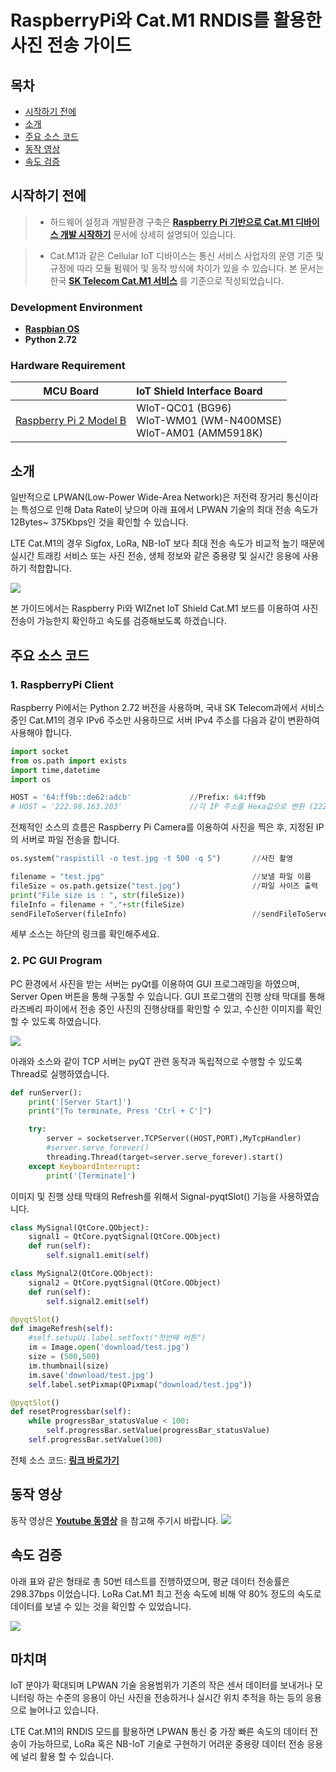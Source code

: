 # RaspberryPi와 Cat.M1 RNDIS를 활용한 사진 전송 가이드

## 목차

-   [시작하기 전에](#Prerequisites)
-   [소개](#Step-1-Overview)
-   [주요 소스 코드](#Step-2-SourceCode)
-   [동작 영상](#Step-3-Video)
-   [속도 검증](#Step-4-verification)

<a name="Prerequisites"></a>
## 시작하기 전에

> * 하드웨어 설정과 개발환경 구축은 **[Raspberry Pi 기반으로 Cat.M1 디바이스 개발 시작하기][raspberry-pi-getting-started]** 문서에 상세히 설명되어 있습니다.

> * Cat.M1과 같은 Cellular IoT 디바이스는 통신 서비스 사업자의 운영 기준 및 규정에 따라 모듈 펌웨어 및 동작 방식에 차이가 있을 수 있습니다. 본 문서는 한국 **[SK Telecom Cat.M1 서비스][skt-iot-portal]** 를 기준으로 작성되었습니다.


### Development Environment
* **[Raspbian OS][link-raspbian]**
* **Python 2.72**

### Hardware Requirement

| MCU Board | IoT Shield Interface Board |
|:--------:|:--------|
| [Raspberry Pi 2 Model B][link-raspberry-pi purchase] | WIoT-QC01 (BG96)<br>WIoT-WM01 (WM-N400MSE)<br>WIoT-AM01 (AMM5918K) |

<a name="Step-1-Overview"></a>
## 소개

일반적으로 LPWAN(Low-Power Wide-Area Network)은 저전력 장거리 통신이라는 특성으로 인해 Data Rate이 낮으며 아래 표에서 LPWAN 기술의 최대 전송 속도가 12Bytes~ 375Kbps인 것을 확인할 수 있습니다.

LTE Cat.M1의 경우 Sigfox, LoRa, NB-IoT 보다 최대 전송 속도가 비교적 높기 때문에 실시간 트래킹 서비스 또는 사진 전송, 생체 정보와 같은 중용량 및 실시간 응용에 사용하기 적합합니다.

![][1]

본 가이드에서는 Raspberry Pi와 WIZnet IoT Shield Cat.M1 보드를 이용하여 사진 전송이 가능한지 확인하고 속도를 검증해보도록 하겠습니다.


<a name="Step-2-SourceCode"></a>
## 주요 소스 코드

### 1. RaspberryPi Client

Raspberry Pi에서는 Python 2.72 버전을 사용하며, 국내 SK Telecom과에서 서비스 중인 Cat.M1의 경우 IPv6 주소만 사용하므로 서버 IPv4 주소를 다음과 같이 변환하여 사용해야 합니다.

```python
import socket
from os.path import exists
import time,datetime
import os

HOST = '64:ff9b::de62:adcb'             //Prefix: 64:ff9b
# HOST = '222.98.163.203'               //각 IP 주소를 Hexa값으로 변환 (222->de)
```

전체적인 소스의 흐름은 Raspberry Pi Camera를 이용하여 사진을 찍은 후, 지정된 IP의 서버로 파일 전송을 합니다.

```python
os.system("raspistill -o test.jpg -t 500 -q 5")       //사진 촬영

filename = "test.jpg"                                 //보낼 파일 이름
fileSize = os.path.getsize("test.jpg")                //파일 사이즈 출력
print("File size is : ", str(fileSize))
fileInfo = filename + ","+str(fileSize)
sendFileToServer(fileInfo)                            //sendFileToServer 메소드를 이용하여 파일 전송

```

세부 소스는 하단의 링크를 확인해주세요.


### 2. PC GUI Program
PC 환경에서 사진을 받는 서버는 pyQt를 이용하여 GUI 프로그래밍을 하였으며, Server Open 버튼을 통해 구동할 수 있습니다. GUI 프로그램의 진행 상태 막대를 통해 라즈베리 파이에서 전송 중인 사진의 진행상태를 확인할 수 있고, 수신한 이미지를 확인할 수 있도록 하였습니다.

![][2]

아래와 소스와 같이 TCP 서버는 pyQT 관련 동작과 독립적으로 수행할 수 있도록 Thread로 실행하였습니다.

```python
def runServer():
    print('[Server Start]')
    print("[To terminate, Press 'Ctrl + C']")

    try:
        server = socketserver.TCPServer((HOST,PORT),MyTcpHandler)
        #server.serve_forever()
        threading.Thread(target=server.serve_forever).start()
    except KeyboardInterrupt:
        print('[Terminate]')
```

이미지 및 진행 상태 막태의 Refresh를 위해서 Signal-pyqtSlot() 기능을 사용하였습니다.

```python
class MySignal(QtCore.QObject):
    signal1 = QtCore.pyqtSignal(QtCore.QObject)
    def run(self):
        self.signal1.emit(self)

class MySignal2(QtCore.QObject):
    signal2 = QtCore.pyqtSignal(QtCore.QObject)
    def run(self):
        self.signal2.emit(self)
```

```python
@pyqtSlot()
def imageRefresh(self):
    #self.setupUi.label.setText("첫번째 버튼")
    im = Image.open('download/test.jpg')
    size = (500,500)
    im.thumbnail(size)
    im.save('download/test.jpg')
    self.label.setPixmap(QPixmap("download/test.jpg"))

@pyqtSlot()
def resetProgressbar(self):
    while progressBar_statusValue < 100:
        self.progressBar.setValue(progressBar_statusValue)
    self.progressBar.setValue(100)
```

전체 소스 코드: **[링크 바로가기][link-github]**

<a name="Step-3-Video"></a>
## 동작 영상

동작 영상은 **[Youtube 동영상][link-youtube]** 을 참고해 주기시 바랍니다.
![][3]

<a name="Step-4-Verification"></a>
## 속도 검증

 아래 표와 같은 형태로 총 50번 테스트를 진행하였으며, 평균 데이터 전송률은 298.37bps 이었습니다. LoRa Cat.M1 최고 전송 속도에 비해 약 80% 정도의 속도로 데이터를 보낼 수 있는 것을 확인할 수 있었습니다.

![][4]

<a name="Step-5-Finally"></a>
## 마치며

 IoT 분야가 확대되며 LPWAN 기술 응용범위가 기존의 작은 센서 데이터를 보내거나 모니터링 하는 수준의 응용이 아닌 사진을 전송하거나 실시간 위치 추적을 하는 등의 응용으로 늘어나고 있습니다.

LTE Cat.M1의 RNDIS 모드를 활용하면 LPWAN 통신 중 가장 빠른 속도의 데이터 전송이 가능하므로, LoRa 혹은 NB-IoT 기술로 구현하기 어려운 중용량 데이터 전송 응용에 널리 활용 할 수 있습니다.


 [raspberry-pi-getting-started]: https://
 [skt-iot-portal]: https://www.sktiot.com/iot/developer/guide/guide/catM1/menu_05/page_01
 [link-woorinet]: http://www.woori-net.com
 [link-wiznet]: https://www.wiznet.io
 [link-raspbian]: https://www.raspberrypi.org/downloads/raspbian/
 [link-raspberry-pi purchase]: https://www.raspberrypi.org/products/raspberry-pi-2-model-b/
 [link-github]: https://github.com/stkim92/LTECatM1-RaspberryPi-Photo-Transfer-Application
 [link-youtube]: https://youtu.be/xJbm8BLaym0

 [1]: ./imgs/Raspberry_pi_guide_picture_1.png
 [2]: ./imgs/Raspberry_pi_guide_picture_2.png
 [3]: ./imgs/Raspberry_pi_guide_picture_3.png
 [4]: ./imgs/Raspberry_pi_guide_picture_4.png
